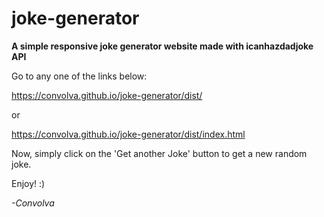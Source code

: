 # joke-generator

**A simple responsive joke generator website made with icanhazdadjoke API**

Go to any one of the links below:

https://convolva.github.io/joke-generator/dist/

or

https://convolva.github.io/joke-generator/dist/index.html

Now, simply click on the 'Get another Joke' button to get a new random joke.

Enjoy! :)

*-Convolva*

